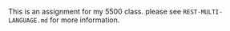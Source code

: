 This is an assignment for my 5500 class.  please see `REST-MULTI-LANGUAGE.md` for more information.
